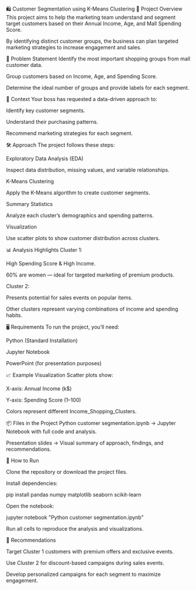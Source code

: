 🛍️ Customer Segmentation using K-Means Clustering
📌 Project Overview
This project aims to help the marketing team understand and segment target customers based on their Annual Income, Age, and Mall Spending Score. 

By identifying distinct customer groups, the business can plan targeted marketing strategies to increase engagement and sales.

🎯 Problem Statement
Identify the most important shopping groups from mall customer data.

Group customers based on Income, Age, and Spending Score.

Determine the ideal number of groups and provide labels for each segment.

📂 Context
Your boss has requested a data-driven approach to:

Identify key customer segments.

Understand their purchasing patterns.

Recommend marketing strategies for each segment.

🛠 Approach
The project follows these steps:

Exploratory Data Analysis (EDA)

Inspect data distribution, missing values, and variable relationships.

K-Means Clustering

Apply the K-Means algorithm to create customer segments.

Summary Statistics

Analyze each cluster’s demographics and spending patterns.

Visualization

Use scatter plots to show customer distribution across clusters.

📊 Analysis Highlights
Cluster 1:

High Spending Score & High Income.

60% are women — ideal for targeted marketing of premium products.

Cluster 2:

Presents potential for sales events on popular items.

Other clusters represent varying combinations of income and spending habits.

🖥 Requirements
To run the project, you’ll need:

Python (Standard Installation)

Jupyter Notebook

PowerPoint (for presentation purposes)

📈 Example Visualization
Scatter plots show:

X-axis: Annual Income (k$)

Y-axis: Spending Score (1–100)

Colors represent different Income_Shopping_Clusters.

📦 Files in the Project
Python customer segmentation.ipynb → Jupyter Notebook with full code and analysis.

Presentation slides → Visual summary of approach, findings, and recommendations.

🚀 How to Run

Clone the repository or download the project files.

Install dependencies:

pip install pandas numpy matplotlib seaborn scikit-learn

Open the notebook:

jupyter notebook "Python customer segmentation.ipynb"

Run all cells to reproduce the analysis and visualizations.

📌 Recommendations

Target Cluster 1 customers with premium offers and exclusive events.

Use Cluster 2 for discount-based campaigns during sales events.

Develop personalized campaigns for each segment to maximize engagement.

